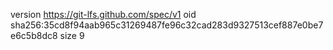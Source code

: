 version https://git-lfs.github.com/spec/v1
oid sha256:35cd8f94aab965c31269487fe96c32cad283d9327513cef887e0be7e6c5b8dc8
size 9
